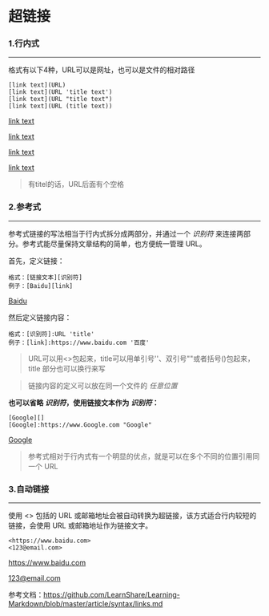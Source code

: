 # 超链接

### **1.行内式**

------

格式有以下4种，URL可以是网址，也可以是文件的相对路径

```
[link text](URL)
[link text](URL 'title text')
[link text](URL "title text")
[link text](URL (title text))
```

[link text](URL)

[link text](URL 'title text')

[link text](URL "title text")

[link text](URL (title text))

> 有titel的话，URL后面有个空格

### **2.参考式**

------

参考式链接的写法相当于行内式拆分成两部分，并通过一个 *识别符* 来连接两部分。参考式能尽量保持文章结构的简单，也方便统一管理 URL。

首先，定义链接：

```
格式：[链接文本][识别符]
例子：[Baidu][link]
```

[Baidu][link]

然后定义链接内容：

```
格式：[识别符]:URL 'title'
例子：[link]:https://www.baidu.com '百度'
```

[link]:https://www.baidu.com "百度"

> URL可以用<>包起来，title可以用单引号''、双引号""或者括号()包起来，title 部分也可以换行来写

> 链接内容的定义可以放在同一个文件的 *任意位置*

**也可以省略 *识别符*，使用链接文本作为 *识别符*：**

```
[Google][]
[Google]:https://www.Google.com "Google"
```

[Google][]

[Google]:https://www.Google.com "Google"

> 参考式相对于行内式有一个明显的优点，就是可以在多个不同的位置引用同一个 URL

### **3.自动链接**

------

使用 <> 包括的 URL 或邮箱地址会被自动转换为超链接，该方式适合行内较短的链接，会使用 URL 或邮箱地址作为链接文字。

```
<https://www.baidu.com>
<123@email.com>
```

<https://www.baidu.com>

<123@email.com>



参考文档：<https://github.com/LearnShare/Learning-Markdown/blob/master/article/syntax/links.md>

